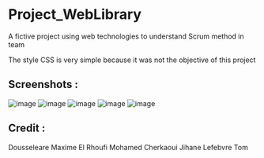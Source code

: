 # Project_WebLibrary
A fictive project using web technologies to understand Scrum method in team

The style CSS is very simple because it was not the objective of this project

## Screenshots :
![image](https://user-images.githubusercontent.com/80623426/156825200-73b473c8-2697-4fdb-b12d-cd15c5b2a9fb.png)
![image](https://user-images.githubusercontent.com/80623426/156825225-583e49e0-2e69-4ad8-92a0-243b708093be.png)
![image](https://user-images.githubusercontent.com/80623426/156825270-3b9eac8b-0a8f-4ae1-8eea-3b578e48a40a.png)
![image](https://user-images.githubusercontent.com/80623426/156825317-590f76b6-4fc4-4576-976c-5ffabff06103.png)
![image](https://user-images.githubusercontent.com/80623426/156825362-1d2f0734-ba3f-42e8-a742-1670b6c3541a.png)


## Credit :
Dousseleare Maxime
El Rhoufi Mohamed
Cherkaoui Jihane
Lefebvre Tom
